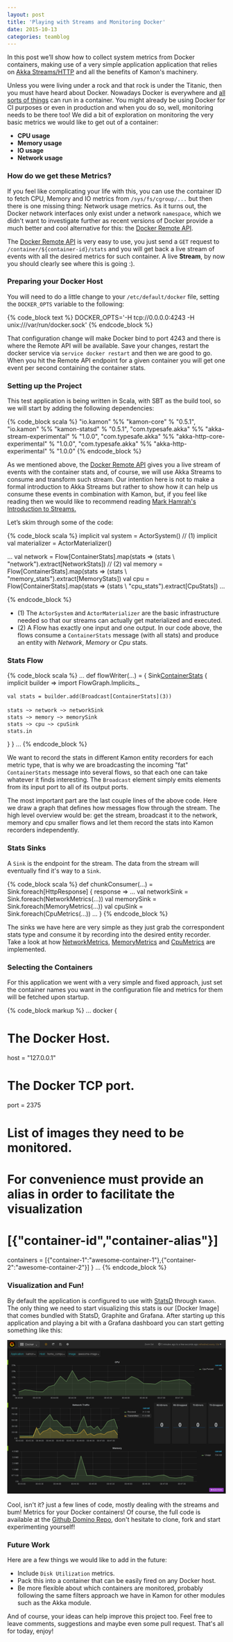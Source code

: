 ```yaml
---
layout: post
title: 'Playing with Streams and Monitoring Docker'
date: 2015-10-13
categories: teamblog
---
```


In this post we’ll show how to collect system metrics from Docker containers, making use of a very simple application
application that relies on [Akka Streams/HTTP] and all the benefits of Kamon's machinery.



Unless you were living under a rock and that rock is under the Titanic, then you must have heard about Docker. Nowadays
Docker is everywhere and [all sorts of things] can run in a container. You might already be using Docker for CI purposes
or even in production and when you do so, well, monitoring needs to be there too! We did a bit of exploration on monitoring
the very basic metrics we would like to get out of a container:

* **CPU usage**
* **Memory usage**
* **IO usage**
* **Network usage**

### How do we get these Metrics? ###

If you feel like complicating your life with this, you can use the container ID to fetch CPU, Memory and IO metrics from
`/sys/fs/cgroup/...` but then there is one missing thing: Network usage metrics. As it turns out, the Docker network
interfaces only exist under a network `namespace`, which we didn't want to investigate further as recent versions of
Docker provide a much better and cool alternative for this: the [Docker Remote API].

The [Docker Remote API]  is very easy to use, you just send a `GET` request to `/container/${container-id}/stats` and
you will get back a live stream of events with all the desired metrics for such container. A live __Stream__, by now you
should clearly see where this is going :).


### Preparing your Docker Host ###

You will need to do a little change to your `/etc/default/docker` file, setting the `DOCKER_OPTS` variable to the
following:

{% code_block text %}
  DOCKER_OPTS='-H tcp://0.0.0.0:4243 -H unix:///var/run/docker.sock'
{% endcode_block %}

That configuration change will make Docker bind to port 4243 and there is where the Remote API will be available. Save
your changes, restart the docker service via `service docker restart` and then we are good to go. When you hit the
Remote API endpoint for a given container you will get one event per second containing the container stats.


### Setting up the Project ###

This test application is being written in Scala, with SBT as the build tool, so we will start by adding the following
dependencies:

{% code_block scala %}
"io.kamon"    	      %% "kamon-core"             	        % "0.5.1",
"io.kamon"            %% "kamon-statsd"                     % "0.5.1",
"com.typesafe.akka"   %% "akka-stream-experimental"         % "1.0.0",
"com.typesafe.akka"   %% "akka-http-core-experimental"      % "1.0.0",
"com.typesafe.akka"   %% "akka-http-experimental"           % "1.0.0"
{% endcode_block %}

As we mentioned above, the [Docker Remote API] gives you a live stream of events with the container stats and, of
course, we will use Akka Streams to consume and transform such stream. Our intention here is not to make a formal
introduction to Akka Streams but rather to show how it can help us consume these events in combination with Kamon, but,
if you feel like reading then we would like to recommend reading [Mark Hamrah's Introduction to Streams.]

Let’s skim through some of the code:

{% code_block scala %}
implicit val system = ActorSystem() // (1)
implicit val materializer = ActorMaterializer()

...
val network = Flow[ContainerStats].map(stats => (stats \ "network").extract[NetworkStats]) // (2)
val memory = Flow[ContainerStats].map(stats => (stats \ "memory_stats").extract[MemoryStats])
val cpu = Flow[ContainerStats].map(stats => (stats \ "cpu_stats").extract[CpuStats])
...

{% endcode_block %}

* (1) The `ActorSystem` and `ActorMaterializer` are the basic infrastructure needed so that our streams can actually get
materialized and executed.
* (2) A Flow has exactly one input and one output. In our code above, the flows consume a `ContainerStats` message (with
all stats) and produce an entity with *Network*, *Memory* or *Cpu* stats.


### Stats Flow ###

{% code_block scala %}
...
def flowWriter(...) = {
  Sink[ContainerStats]() { implicit builder =>
    import FlowGraph.Implicits._

    val stats = builder.add(Broadcast[ContainerStats](3))

    stats ~> network ~> networkSink
    stats ~> memory ~> memorySink
    stats ~> cpu ~> cpuSink
    stats.in
  }
}
...
{% endcode_block %}

We want to record the stats in different Kamon entity recorders for each metric type, that is why we are broadcasting
the incoming "fat" `ContainerStats` message into several flows, so that each one can take whatever it finds interesting.
The `Broadcast` element simply emits elements from its input port to all of its output ports.

The most important part are the last couple lines of the above code. Here we draw a graph that defines how messages flow
through the stream. The high level overview would be: get the stream, broadcast it to the network, memory and cpu
smaller flows and let them record the stats into Kamon recorders independently.


### Stats Sinks ###

A `Sink` is the endpoint for the stream. The data from the stream will eventually find it's way to a `Sink`.

{% code_block scala %}
def chunkConsumer(...) = Sink.foreach[HttpResponse] { response =>
    ...
    val networkSink = Sink.foreach(NetworkMetrics(...))
    val memorySink = Sink.foreach(MemoryMetrics(...))
    val cpuSink = Sink.foreach(CpuMetrics(...))
    ...
}
{% endcode_block %}

The sinks we have here are very simple as they just grab the correspondent stats type and consume it by recording into
the desired entity recorder. Take a look at how [NetworkMetrics], [MemoryMetrics] and [CpuMetrics] are implemented.


### Selecting the Containers ###

For this application we went with a very simple and fixed approach, just set the container names you want in the
configuration file and metrics for them will be fetched upon startup.

{% code_block markup %}
...
docker {
  # The Docker Host.
  host = "127.0.0.1"

  # The Docker TCP port.
  port = 2375

  # List of images they need to be monitored.
  # For convenience must provide an alias in order to facilitate the visualization
  # [{"container-id","container-alias"}]
  containers = [{"container-1":"awesome-container-1"},{"container-2":"awesome-container-2"}]
}
...
{% endcode_block %}


### Visualization and Fun! ###

By default the application is configured to use with [StatsD] through `Kamon`. The only thing we need to start visualizing
this stats is our [Docker Image] that comes bundled with StatsD, Graphite and Grafana. After starting up this application
and playing a bit with a Grafana dashboard you can start getting something like this:

![Docker Dashboard](/assets/img/docker-dashboard.png)

Cool, isn't it? just a few lines of code, mostly dealing with the streams and bum! Metrics for your Docker containers!
Of course, the full code is available at the [Github Domino Repo], don't hesitate to clone, fork and start experimenting
yourself!

### Future Work ###

Here are a few things we would like to add in the future:

* Include `Disk Utilization` metrics.
* Pack this into a container that can be easily fired on any Docker host.
* Be more flexible about which containers are monitored, probably following the same filters approach we have in Kamon
for other modules such as the Akka module.

And of course, your ideas can help improve this project too. Feel free to leave comments, suggestions and maybe even some
pull request. That's all for today, enjoy!

[all sorts of things]: https://www.youtube.com/watch?v=GsLZz8cZCzc
[Mark Hamrah's Introduction to Streams.]: http://blog.michaelhamrah.com/2015/01/a-gentle-introduction-to-akka-streams/
[control groups]: https://en.wikipedia.org/wiki/Cgroups
[Docker Remote API]: https://docs.docker.com/reference/api/docker_remote_api_v1.18/#get-container-stats-based-on-resource-usage
[Akka Streams/HTTP]:http://doc.akka.io/docs/akka-stream-and-http-experimental/current/scala.html
[NetworkMetrics]:https://github.com/kamon-io/docker-monitor/blob/master/src/main/scala/kamon/domino/metrics/NetworkMetrics.scala
[MemoryMetrics]:https://github.com/kamon-io/docker-monitor/blob/master/src/main/scala/kamon/domino/metrics/MemoryMetrics.scala
[CpuMetrics]:https://github.com/kamon-io/docker-monitor/blob/master/src/main/scala/kamon/domino/metrics/CpuMetrics.scala
[Github Domino Repo]:https://github.com/kamon-io/docker-monitor
[scalaz-streams]:https://github.com/scalaz/scalaz-stream
[StatsD]: /backends/statsd/
[Docker-Grafana-Graphite]:https://github.com/kamon-io/docker-grafana-graphite

